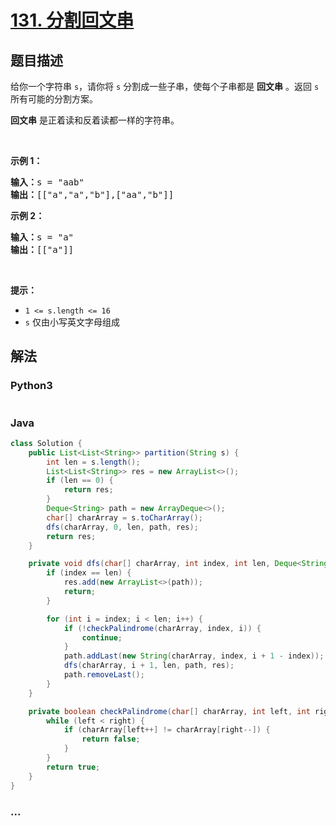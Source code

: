 # [131. 分割回文串](https://leetcode-cn.com/problems/palindrome-partitioning)



## 题目描述

<!-- 这里写题目描述 -->

<p>给你一个字符串 <code>s</code>，请你将<em> </em><code>s</code><em> </em>分割成一些子串，使每个子串都是 <strong>回文串</strong> 。返回 <code>s</code> 所有可能的分割方案。</p>

<p><strong>回文串</strong> 是正着读和反着读都一样的字符串。</p>

<p> </p>

<p><strong>示例 1：</strong></p>

<pre>
<strong>输入：</strong>s = "aab"
<strong>输出：</strong>[["a","a","b"],["aa","b"]]
</pre>

<p><strong>示例 2：</strong></p>

<pre>
<strong>输入：</strong>s = "a"
<strong>输出：</strong>[["a"]]
</pre>

<p> </p>

<p><strong>提示：</strong></p>

<ul>
	<li><code>1 <= s.length <= 16</code></li>
	<li><code>s</code> 仅由小写英文字母组成</li>
</ul>


## 解法

<!-- 这里可写通用的实现逻辑 -->

<!-- tabs:start -->

### **Python3**

<!-- 这里可写当前语言的特殊实现逻辑 -->

```python

```

### **Java**

<!-- 这里可写当前语言的特殊实现逻辑 -->

```java
class Solution {
    public List<List<String>> partition(String s) {
        int len = s.length();
        List<List<String>> res = new ArrayList<>();
        if (len == 0) {
            return res;
        }
        Deque<String> path = new ArrayDeque<>();
        char[] charArray = s.toCharArray();
        dfs(charArray, 0, len, path, res);
        return res;
    }

    private void dfs(char[] charArray, int index, int len, Deque<String> path, List<List<String>> res) {
        if (index == len) {
            res.add(new ArrayList<>(path));
            return;
        }

        for (int i = index; i < len; i++) {
            if (!checkPalindrome(charArray, index, i)) {
                continue;
            }
            path.addLast(new String(charArray, index, i + 1 - index));
            dfs(charArray, i + 1, len, path, res);
            path.removeLast();
        }
    }

    private boolean checkPalindrome(char[] charArray, int left, int right) {
        while (left < right) {
            if (charArray[left++] != charArray[right--]) {
                return false;
            }
        }
        return true;
    }
}
```

### **...**

```

```

<!-- tabs:end -->
